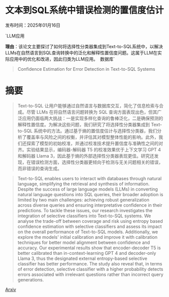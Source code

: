 # 文本到SQL系统中错误检测的置信度估计

发布时间：2025年01月16日

`LLM应用

**理由**：该论文主要探讨了如何将选择性分类器集成到Text-to-SQL系统中，以解决LLMs在自然语言到SQL查询转换中的泛化和解释性置信度问题。这属于LLM在实际应用中的优化和改进，因此归类为LLM应用。` `数据库`

> Confidence Estimation for Error Detection in Text-to-SQL Systems

# 摘要

> Text-to-SQL 让用户能够通过自然语言与数据库交互，简化了信息检索与合成。尽管 LLMs 在将自然语言问题转换为 SQL 查询方面表现出色，但其广泛应用仍面临两大挑战：一是实现多样化查询的鲁棒泛化，二是确保预测的解释性置信度。为解决这些问题，我们研究了将选择性分类器集成到 Text-to-SQL 系统中的方法。通过基于熵的置信度估计与选择性分类器，我们分析了覆盖率与风险之间的权衡，并评估其对模型整体性能的影响。此外，我们还探索了模型的初始校准，并通过校准技术提升置信度与准确性之间的对齐。实验结果显示，编码器-解码器 T5 的校准效果优于上下文学习 GPT 4 和解码器 Llama 3，因此基于熵的外部选择性分类器表现更佳。研究还发现，在错误检测方面，选择性分类器更倾向于检测与无关问题相关的错误，而非错误的查询生成。

> Text-to-SQL enables users to interact with databases through natural language, simplifying the retrieval and synthesis of information. Despite the success of large language models (LLMs) in converting natural language questions into SQL queries, their broader adoption is limited by two main challenges: achieving robust generalization across diverse queries and ensuring interpretative confidence in their predictions. To tackle these issues, our research investigates the integration of selective classifiers into Text-to-SQL systems. We analyse the trade-off between coverage and risk using entropy based confidence estimation with selective classifiers and assess its impact on the overall performance of Text-to-SQL models. Additionally, we explore the models' initial calibration and improve it with calibration techniques for better model alignment between confidence and accuracy. Our experimental results show that encoder-decoder T5 is better calibrated than in-context-learning GPT 4 and decoder-only Llama 3, thus the designated external entropy-based selective classifier has better performance. The study also reveal that, in terms of error detection, selective classifier with a higher probability detects errors associated with irrelevant questions rather than incorrect query generations.

[Arxiv](https://arxiv.org/abs/2501.09527)